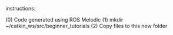 instructions:

(0) Code generated using ROS Melodic
(1) mkdir ~/catkin_ws/src/beginner_tutorials
(2) Copy files to this new folder


